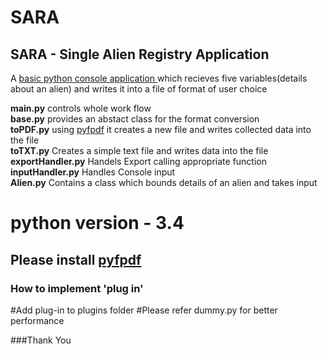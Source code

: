 # SARA
<h2>SARA - Single Alien Registry Application</h2>

A <u> basic python console application </u> which recieves five variables(details about an alien) and writes it into a file of format of user choice

**main.py** controls whole work flow</br>
**base.py** provides an abstact class for the format conversion</br>
**toPDF.py** using [pyfpdf](https://github.com/reingart/pyfpdf) it creates a new file and writes collected data into the file</br>
**toTXT.py** Creates a simple text file and writes data into the file</br>
**exportHandler.py** Handels Export calling appropriate function</br>
**inputHandler.py** Handles Console input </br>
**Alien.py** Contains a class which bounds details of an alien and takes input

# python version - 3.4

## Please install [pyfpdf](https://github.com/reingart/pyfpdf)

### How to implement 'plug in'

#Add plug-in to plugins folder
#Please refer dummy.py for better performance

###Thank You

